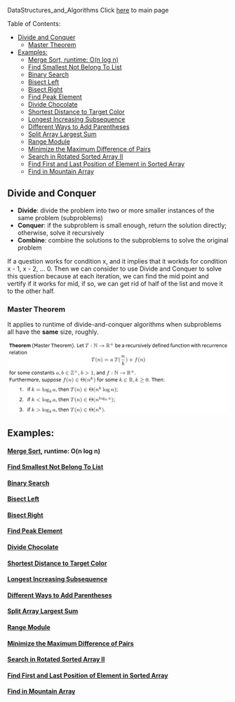 DataStructures_and_Algorithms
Click [here](../README.md) to main page

Table of Contents:
- [Divide and Conquer](#divide-and-conquer)
  - [Master Theorem](#master-theorem)
- [Examples:](#examples)
    - [Merge Sort, runtime: O(n log n)](#merge-sort-runtime-on-log-n)
    - [Find Smallest Not Belong To List](#find-smallest-not-belong-to-list)
    - [Binary Search](#binary-search)
    - [Bisect Left](#bisect-left)
    - [Bisect Right](#bisect-right)
    - [Find Peak Element](#find-peak-element)
    - [Divide Chocolate](#divide-chocolate)
    - [Shortest Distance to Target Color](#shortest-distance-to-target-color)
    - [Longest Increasing Subsequence](#longest-increasing-subsequence)
    - [Different Ways to Add Parentheses](#different-ways-to-add-parentheses)
    - [Split Array Largest Sum](#split-array-largest-sum)
    - [Range Module](#range-module)
    - [Minimize the Maximum Difference of Pairs](#minimize-the-maximum-difference-of-pairs)
    - [Search in Rotated Sorted Array II](#search-in-rotated-sorted-array-ii)
    - [Find First and Last Position of Element in Sorted Array](#find-first-and-last-position-of-element-in-sorted-array)
    - [Find in Mountain Array](#find-in-mountain-array)

## Divide and Conquer
- **Divide**: divide the problem into two or more smaller instances of the same problem (subproblems)
- **Conquer**: if the subproblem is small enough, return the solution directly; otherwise, solve it recursively
- **Combine**: combine the solutions to the subproblems to solve the original problem

If a question works for condition x, and it implies that it workds for condition x - 1, x - 2, ... 0. Then we can consider to use Divide and Conquer to solve this question because at each iteration, we can find the mid point and vertify if it works for mid, if so, we can get rid of half of the list and move it to the other half.

### Master Theorem
It applies to runtime of divide-and-conquer algorithms when subproblems all have the **same** size, roughly.

![Master Theorem](../images/master_theorem.jpg)

## Examples:
#### [Merge Sort](./merge_sort/description.md), runtime: O(n log n)
#### [Find Smallest Not Belong To List](./find_smallest_not_belong/description.md)
#### [Binary Search](binary_search/description.md)
#### [Bisect Left](bisect_left/description.md)
#### [Bisect Right](bisect_right/description.md)
#### [Find Peak Element](find_peak_element/description.md)
#### [Divide Chocolate](divide_chocolate/description.md)
#### [Shortest Distance to Target Color](shortest_distance_to_target_color/description.md)
#### [Longest Increasing Subsequence](longest_increasing_subsequence/description.md)
#### [Different Ways to Add Parentheses](different_ways_to_add_parentheses/description.md)
#### [Split Array Largest Sum](split_array_largest_sum/description.md)
#### [Range Module](range_module/description.md)
#### [Minimize the Maximum Difference of Pairs](./minimize_the_maximum_difference_of_pairs/description.md)
#### [Search in Rotated Sorted Array II](./search_in_rotated_sorted_array_II/description.md)
#### [Find First and Last Position of Element in Sorted Array](./find_first_and_last_position_of_element_in_sorted_array/description.md)
#### [Find in Mountain Array](./find_in_mountain_array/description.md)